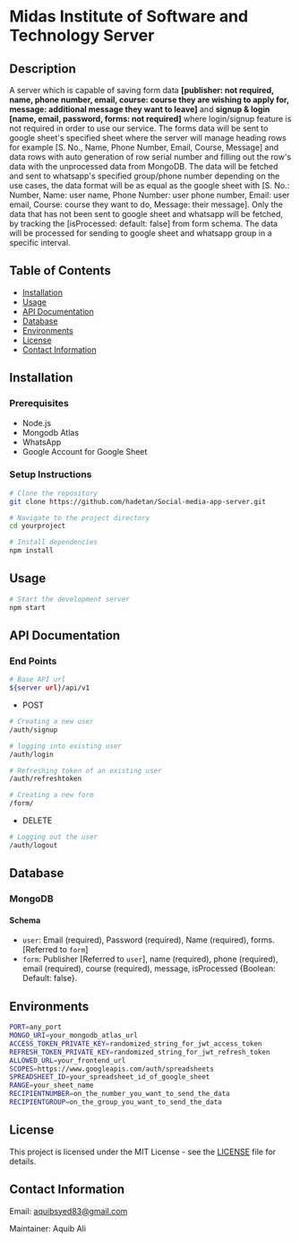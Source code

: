 # Midas Institute of Software and Technology Server

## Description

A server which is capable of saving form data **[publisher: not required, name, phone number, email, course: course they are wishing to apply for, message: additional message they want to leave]** and **signup & login [name, email, password, forms: not required]** where login/signup feature is not required in order to use our service. The forms data will be sent to google sheet's specified sheet where the server will manage heading rows for example [S. No., Name, Phone Number, Email, Course, Message] and data rows with auto generation of row serial number and filling out the row's data with the unprocessed data from MongoDB. The data will be fetched and sent to whatsapp's specified group/phone number depending on the use cases, the data format will be as equal as the google sheet with [S. No.: Number, Name: user name, Phone Number: user phone number, Email: user email, Course: course they want to do, Message: their message]. Only the data that has not been sent to google sheet and whatsapp will be fetched, by tracking the [isProcessed: default: false] from form schema. The data will be processed for sending to google sheet and whatsapp group in a specific interval.

## Table of Contents

- [Installation](#installation)
- [Usage](#usage)
- [API Documentation](#api-documentation)
- [Database](#database)
- [Environments](#environments)
- [License](#license)
- [Contact Information](#contact-information)

## Installation

### Prerequisites

- Node.js
- Mongodb Atlas
- WhatsApp
- Google Account for Google Sheet

### Setup Instructions

```bash
# Clone the repository
git clone https://github.com/hadetan/Social-media-app-server.git

# Navigate to the project directory
cd yourproject

# Install dependencies
npm install
```

## Usage

```bash
# Start the development server
npm start
```

## API Documentation

### End Points

```bash
# Base API url
${server url}/api/v1
```

- POST

```bash
# Creating a new user
/auth/signup

# logging into existing user
/auth/login

# Refreshing token of an existing user
/auth/refreshtoken

# Creating a new form
/form/
```

- DELETE

```bash
# Logging out the user
/auth/logout
```

## Database

### MongoDB

#### Schema

- `user`: Email (required), Password (required), Name (required), forms. [Referred to `form`]
- `form`: Publisher [Referred to `user`], name (required), phone (required), email (required), course (required), message, isProcessed {Boolean: Default: false}.

## Environments

```bash
PORT=any_port
MONGO_URI=your_mongodb_atlas_url
ACCESS_TOKEN_PRIVATE_KEY=randomized_string_for_jwt_access_token
REFRESH_TOKEN_PRIVATE_KEY=randomized_string_for_jwt_refresh_token
ALLOWED_URL=your_frontend_url
SCOPES=https://www.googleapis.com/auth/spreadsheets
SPREADSHEET_ID=your_spreadsheet_id_of_google_sheet
RANGE=your_sheet_name
RECIPIENTNUMBER=on_the_number_you_want_to_send_the_data
RECIPIENTGROUP=on_the_group_you_want_to_send_the_data
```

## License

This project is licensed under the MIT License - see the [LICENSE](./LICENSE) file for details.

## Contact Information

Email: <aquibsyed83@gmail.com>

Maintainer: Aquib Ali
